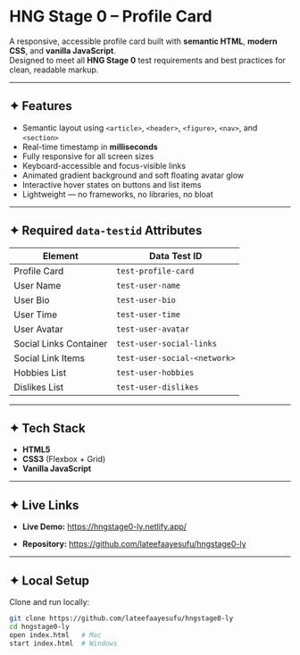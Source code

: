 # HNG Stage 0 – Profile Card

A responsive, accessible profile card built with **semantic HTML**, **modern CSS**, and **vanilla JavaScript**.  
Designed to meet all **HNG Stage 0** test requirements and best practices for clean, readable markup.

---

## ✦ Features

- Semantic layout using `<article>`, `<header>`, `<figure>`, `<nav>`, and `<section>`
- Real-time timestamp in **milliseconds** 
- Fully responsive for all screen sizes
- Keyboard-accessible and focus-visible links
- Animated gradient background and soft floating avatar glow
- Interactive hover states on buttons and list items
- Lightweight — no frameworks, no libraries, no bloat

---

## ✦ Required `data-testid` Attributes

| Element | Data Test ID |
|----------|--------------|
| Profile Card | `test-profile-card` |
| User Name | `test-user-name` |
| User Bio | `test-user-bio` |
| User Time | `test-user-time` |
| User Avatar | `test-user-avatar` |
| Social Links Container | `test-user-social-links` |
| Social Link Items | `test-user-social-<network>` |
| Hobbies List | `test-user-hobbies` |
| Dislikes List | `test-user-dislikes` |


---

## ✦ Tech Stack

- **HTML5**
- **CSS3** (Flexbox + Grid)
- **Vanilla JavaScript**

---

## ✦ Live Links

- **Live Demo:** https://hngstage0-ly.netlify.app/

- **Repository:** https://github.com/lateefaayesufu/hngstage0-ly

---

## ✦ Local Setup

Clone and run locally:

```bash
git clone https://github.com/lateefaayesufu/hngstage0-ly
cd hngstage0-ly
open index.html   # Mac
start index.html  # Windows

